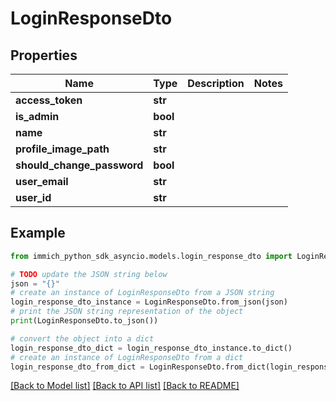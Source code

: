 # LoginResponseDto


## Properties

Name | Type | Description | Notes
------------ | ------------- | ------------- | -------------
**access_token** | **str** |  | 
**is_admin** | **bool** |  | 
**name** | **str** |  | 
**profile_image_path** | **str** |  | 
**should_change_password** | **bool** |  | 
**user_email** | **str** |  | 
**user_id** | **str** |  | 

## Example

```python
from immich_python_sdk_asyncio.models.login_response_dto import LoginResponseDto

# TODO update the JSON string below
json = "{}"
# create an instance of LoginResponseDto from a JSON string
login_response_dto_instance = LoginResponseDto.from_json(json)
# print the JSON string representation of the object
print(LoginResponseDto.to_json())

# convert the object into a dict
login_response_dto_dict = login_response_dto_instance.to_dict()
# create an instance of LoginResponseDto from a dict
login_response_dto_from_dict = LoginResponseDto.from_dict(login_response_dto_dict)
```
[[Back to Model list]](../README.md#documentation-for-models) [[Back to API list]](../README.md#documentation-for-api-endpoints) [[Back to README]](../README.md)


